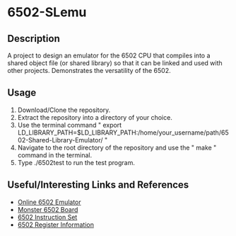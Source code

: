 # 6502-SLemu
## Description
A project to design an emulator for the 6502 CPU that compiles into a shared object file (or shared library) 
so that it can be linked and used with other projects. Demonstrates the versatility of the 6502. 

## Usage
1. Download/Clone the repository.
2. Extract the repository into a directory of your choice.
3. Use the terminal command " export LD_LIBRARY_PATH=$LD_LIBRARY_PATH:/home/your_username/path/6502-Shared-Library-Emulator/ "
4. Navigate to the root directory of the repository and use the " make " command in the terminal.
5. Type ./6502test to run the test program.

## Useful/Interesting Links and References
- [Online 6502 Emulator](http://visual6502.org/JSSim/expert.html)
- [Monster 6502 Board](https://monster6502.com/)
- [6502 Instruction Set](https://www.masswerk.at/6502/6502_instruction_set.html)
- [6502 Register Information](http://nesdev.com/6502.txt)
